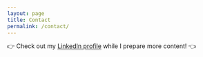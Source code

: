```yaml
---
layout: page
title: Contact
permalink: /contact/
---
```


:point_right: Check out my [LinkedIn profile](https://www.linkedin.com/in/kajfehlhaber/) while I prepare more content! :point_left:
